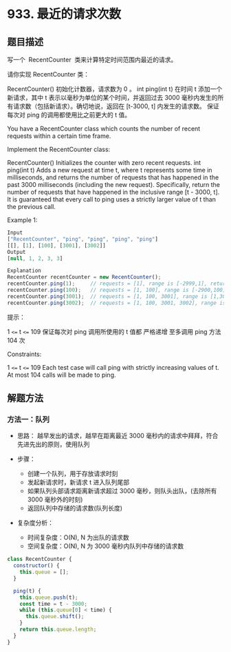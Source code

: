 # 933. 最近的请求次数

## 题目描述

写一个  RecentCounter  类来计算特定时间范围内最近的请求。

请你实现 RecentCounter 类：

RecentCounter() 初始化计数器，请求数为 0 。
int ping(int t) 在时间 t 添加一个新请求，其中 t 表示以毫秒为单位的某个时间，并返回过去 3000 毫秒内发生的所有请求数（包括新请求）。确切地说，返回在 [t-3000, t] 内发生的请求数。
保证 每次对 ping 的调用都使用比之前更大的 t 值。

You have a RecentCounter class which counts the number of recent requests within a certain time frame.

Implement the RecentCounter class:

RecentCounter() Initializes the counter with zero recent requests.
int ping(int t) Adds a new request at time t, where t represents some time in milliseconds, and returns the number of requests that has happened in the past 3000 milliseconds (including the new request). Specifically, return the number of requests that have happened in the inclusive range [t - 3000, t].
It is guaranteed that every call to ping uses a strictly larger value of t than the previous call.

Example 1:

```js
Input
["RecentCounter", "ping", "ping", "ping", "ping"]
[[], [1], [100], [3001], [3002]]
Output
[null, 1, 2, 3, 3]

Explanation
RecentCounter recentCounter = new RecentCounter();
recentCounter.ping(1);     // requests = [1], range is [-2999,1], return 1
recentCounter.ping(100);   // requests = [1, 100], range is [-2900,100], return 2
recentCounter.ping(3001);  // requests = [1, 100, 3001], range is [1,3001], return 3
recentCounter.ping(3002);  // requests = [1, 100, 3001, 3002], range is [2,3002], return 3
```

提示：

1 `<=` t `<=` 109
保证每次对 ping 调用所使用的 t 值都 严格递增
至多调用 ping 方法 104 次

Constraints:

1 `<=` t `<=` 109
Each test case will call ping with strictly increasing values of t.
At most 104 calls will be made to ping.

## 解题方法

### 方法一：队列

- 思路：
  越早发出的请求，越早在距离最近 3000 毫秒内的请求中拜拜，符合先进先出的原则，使用队列

- 步骤：

  - 创建一个队列，用于存放请求时刻
  - 发起新请求时，新请求 t 进入队列尾部
  - 如果队列头部请求距离新请求超过 3000 毫秒，则队头出队，(去除所有 3000 毫秒外的时刻)
  - 返回队列中存储的请求数(队列长度)

- 复杂度分析：
  - 时间复杂度：O(N), N 为出队的请求数
  - 空间复杂度：O(N), N 为 3000 毫秒内队列中存储的请求数

```js
class RecentCounter {
  constructor() {
    this.queue = [];
  }

  ping(t) {
    this.queue.push(t);
    const time = t - 3000;
    while (this.queue[0] < time) {
      this.queue.shift();
    }
    return this.queue.length;
  }
}
```
